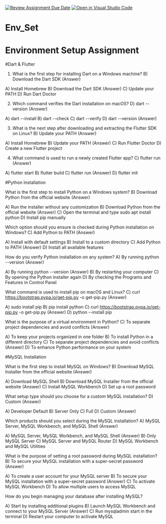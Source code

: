 [![Review Assignment Due Date](https://classroom.github.com/assets/deadline-readme-button-22041afd0340ce965d47ae6ef1cefeee28c7c493a6346c4f15d667ab976d596c.svg)](https://classroom.github.com/a/vnsr1XuU)
[![Open in Visual Studio Code](https://classroom.github.com/assets/open-in-vscode-2e0aaae1b6195c2367325f4f02e2d04e9abb55f0b24a779b69b11b9e10269abc.svg)](https://classroom.github.com/online_ide?assignment_repo_id=15711983&assignment_repo_type=AssignmentRepo)
# Env_Set

# Environment Setup Assignment

#Dart & Flutter

1. What is the first step for installing Dart on a Windows machine?  B) Download the Dart SDK (Answer)

A) Install Homebrew
B) Download the Dart SDK (Answer)
C) Update your PATH
D) Run Dart Doctor


2. Which command verifies the Dart installation on macOS?  D) dart --version  (Answer)

A) dart --install
B) dart --check
C) dart --verify
D) dart --version  (Answer)


3. What is the next step after downloading and extracting the Flutter SDK on Linux?  B) Update your PATH (Answer)

A) Install Homebrew
B) Update your PATH (Answer)
C) Run Flutter Doctor
D) Create a new Flutter project


4. What command is used to run a newly created Flutter app?  C) flutter run (Answer)

A) flutter start
B) flutter build
C) flutter run (Answer)
D) flutter init


#Python Installation

What is the first step to install Python on a Windows system?  B) Download Python from the official website (Answer)

A) Run the installer without any customization
B) Download Python from the official website (Answer)
C) Open the terminal and type sudo apt install python
D) Install pip manually

Which option should you ensure is checked during Python installation on Windows?  C) Add Python to PATH (Answer)

A) Install with default settings
B) Install to a custom directory 
C) Add Python to PATH (Answer)
D) Install all available features

How do you verify Python installation on any system?  A) By running python --version (Answer)

A) By running python --version (Answer)
B) By restarting your computer
C) By opening the Python installer again
D) By checking the Programs and Features in Control Panel

What command is used to install pip on macOS and Linux?  C) curl https://bootstrap.pypa.io/get-pip.py -o get-pip.py (Answer)

A) sudo install pip
B) pip install python
C) curl https://bootstrap.pypa.io/get-pip.py -o get-pip.py (Answer)
D) python --install pip

What is the purpose of a virtual environment in Python?  C) To separate project dependencies and avoid conflicts (Answer)

A) To keep your projects organized in one folder
B) To install Python in a different directory
C) To separate project dependencies and avoid conflicts (Answer)
D) To enhance Python performance on your system

#MySQL Installation

What is the first step to install MySQL on Windows?   B) Download MySQL Installer from the official website (Answer)

A) Download MySQL Shell
B) Download MySQL Installer from the official website (Answer)
C) Install MySQL Workbench
D) Set up a root password

What setup type should you choose for a custom MySQL installation?  D) Custom  (Answer)

A) Developer Default
B) Server Only
C) Full
D) Custom  (Answer)

Which products should you select during the MySQL installation?  A) MySQL Server, MySQL Workbench, and MySQL Shell (Answer)

A) MySQL Server, MySQL Workbench, and MySQL Shell (Answer)
B) Only MySQL Server
C) MySQL Server and MySQL Router
D) MySQL Workbench and MySQL Utilities

What is the purpose of setting a root password during MySQL installation?  B) To secure your MySQL installation with a super-secret password (Answer)

A) To create a user account for your MySQL server
B) To secure your MySQL installation with a super-secret password (Answer)
C) To activate MySQL Workbench
D) To allow multiple users to access MySQL

How do you begin managing your database after installing MySQL?

A) Start by installing additional plugins
B) Launch MySQL Workbench and connect to your MySQL Server (Answer)
C) Run mysqladmin start in the terminal
D) Restart your computer to activate MySQL
